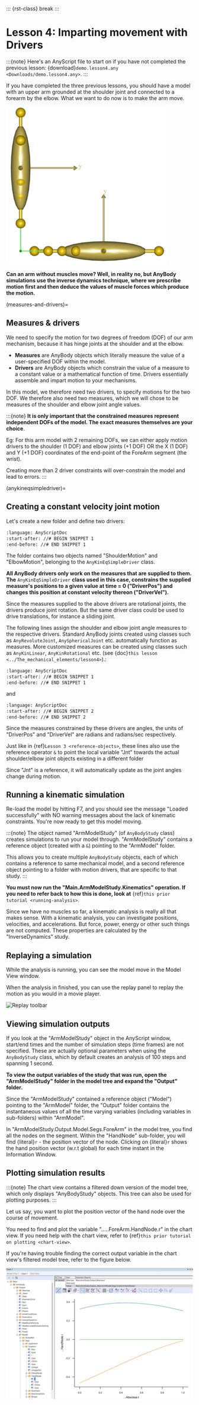 ::: {rst-class} break
:::

# Lesson 4: Imparting movement with Drivers

:::{note}
Here's an AnyScript file to start on if you have not completed the
previous lesson: {download}`demo.lesson4.any <Downloads/demo.lesson4.any>`.
:::

If you have completed the three previous lessons, you should have a
model with an upper arm grounded at the shoulder joint and connected to
a forearm by the elbow. What we want to do now is to make the arm move.

![ModelView Arm2D initial load](_static/lesson4/image1.png)

**Can an arm without muscles move? Well, in reality no, but AnyBody simulations use
the inverse dynamics technique, where we prescribe motion first and then deduce
the values of muscle forces which produce the motion.**

(measures-and-drivers)=

## Measures & drivers

We need to specify the motion for two degrees of freedom (DOF) of our arm mechanism, because it has hinge joints at the
shoulder and at the elbow.

- **Measures** are AnyBody objects which literally measure the value of a user-specified DOF within the model.
- **Drivers** are AnyBody objects which constrain the value of a measure to a constant value or a mathematical function of time. Drivers essentially assemble and impart motion to your mechanisms.

In this model, we therefore need two drivers, to specify motions for the two DOF. We therefore also need two measures,
which we will chose to be measures of the shoulder and elbow joint angle values.

:::{note}
**It is only important that the constrained measures represent independent DOFs of the model. The exact measures themselves are your choice**.

Eg: For this arm model with 2 remaining DOFs, we can either apply motion drivers to the shoulder (1 DOF) and elbow joints (+1 DOF) OR the X (1 DOF) and Y (+1 DOF) coordinates
of the end-point of the ForeArm segment (the wrist).

Creating more than 2 driver constraints will over-constrain the model and lead to errors.
:::

(anykineqsimpledriver)=

## Creating a constant velocity joint motion

Let's create a new folder and define two drivers:

```{literalinclude} Snippets/lesson4/snip.NewModel.main-1.any
:language: AnyScriptDoc
:start-after: //# BEGIN SNIPPET 1
:end-before: //# END SNIPPET 1
```

The folder contains two objects named "ShoulderMotion" and "ElbowMotion", belonging to the
`AnyKinEqSimpleDriver` class.

**All AnyBody drivers only work on the measures that are supplied to them. The** `AnyKinEqSimpleDriver` **class used in this case, constrains
the supplied measure's positions to a given value at time = 0 ("DriverPos") and changes this position at constant velocity thereon ("DriverVel").**

Since the measures supplied to the above drivers are rotational joints, the drivers produce joint rotation.
But the same driver class could be used to drive translations, for instance a sliding joint.

The following lines assign the shoulder and elbow joint angle measures to the respective drivers.
Standard AnyBody joints created using classes such as `AnyRevoluteJoint`, `AnySphericalJoint` etc. automatically function as measures.
More customized measures can be created using classes such as `AnyKinLinear`, `AnyKinRotational` etc.
(see {doc}`this lesson <../The_mechanical_elements/lesson4>`).:

```{literalinclude} Snippets/lesson4/snip.NewModel.main-2.any
:language: AnyScriptDoc
:start-after: //# BEGIN SNIPPET 1
:end-before: //# END SNIPPET 1
```

and

```{literalinclude} Snippets/lesson4/snip.NewModel.main-2.any
:language: AnyScriptDoc
:start-after: //# BEGIN SNIPPET 2
:end-before: //# END SNIPPET 2
```

Since the measures constrained by these drivers are angles, the units
of "DriverPos" and "DriverVel" are radians and radians/sec respectively.

Just like in {ref}`Lesson 3 <reference-objects>`, these lines also
use the reference operator `&` to point the local variable "Jnt" towards the
actual shoulder/elbow joint objects existing in a different folder

Since "Jnt" is a reference, it will automatically update as the joint angles change during motion.

## Running a kinematic simulation

Re-load the model by hitting F7, and you should see the message "Loaded successfully" with NO
warning messages about the lack of kinematic constraints. You're now ready to get this model moving.

:::{note}
The object named "ArmModelStudy" (of `AnyBodyStudy` class) creates simulations to run your model through. "ArmModelStudy"
contains a reference object (created with a `&`) pointing to the "ArmModel" folder.

This allows you to create
multiple `AnyBodyStudy` objects, each of which contains a reference to same mechanical model, and a second reference object pointing to a folder with motion drivers,
that are specific to that study.
:::

**You must now run the "Main.ArmModelStudy.Kinematics" operation. If you need to refer back to how this is done, look at**
{ref}`this prior tutorial <running-analysis>`.

Since we have no muscles so far, a kinematic analysis is really all that
makes sense. With a kinematic analysis, you can investigate positions, velocities, and
accelerations. But force, power, energy or other such things are not computed. These properties are calculated by the
"InverseDynamics" study.

## Replaying a simulation

While the analysis is running, you can see the model move in the Model View window.

When the analysis in finished, you can use the replay panel to replay
the motion as you would in a movie player.

![Replay toolbar](_static/lesson4/image5.png)

## Viewing simulation outputs

If you look at the "ArmModelStudy" object in the AnyScript window, start/end times and the
number of simulation steps (time frames) are not specified. These are actually optional parameters
when using the `AnyBodyStudy` class, which by default creates an analysis of 100 steps and spanning 1 second.

**To view the output variables of the study that was run, open the "ArmModelStudy" folder in the model tree and expand the "Output" folder.**

Since the "ArmModelStudy" contained a reference object ("Model") pointing to the "ArmModel" folder, the "Output"
folder contains the instantaneous values of all the time varying variables (including variables in sub-folders) within "ArmModel".

In "ArmModelStudy.Output.Model.Segs.ForeArm" in the model tree, you find all the nodes on the segment. Within the "HandNode"
sub-folder, you will find {literal}`r` - the position vector of the node. Clicking on {literal}`r`
shows the hand position vector (w.r.t global) for each time instant in the Information Window.

## Plotting simulation results

:::{note}
The chart view contains a filtered down version of the model tree, which only displays "AnyBodyStudy" objects. This
tree can also be used for plotting purposes.
:::

Let us say, you want to plot the position vector of the hand node over the course of movement.

You need to find and plot the variable ".....ForeArm.HandNode.r" in the chart view. If you need help with the chart view,
refer to {ref}`this prior tutorial on plotting <chart-view>`.

If you're having trouble finding the correct output variable in the chart view's filtered model tree, refer to the figure below.

![Chart view HandNod](_static/lesson4/image6.png)

